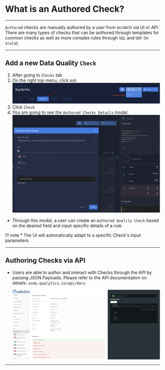 # What is an Authored Check?

---

`Authored` checks are manually authored by a user from scratch via UI or API. There are many types of checks that can be authored through templates for common checks as well as more complex rules through `SQL` and `UDF` (in `Scala`).


---

## Add a new Data Quality `Check`

1.  After going to `Checks` tab
2.  On the right top menu, click `Add`
    ![Screenshot](../assets/checks/add-checks.png)
3. Click `Check`
4. You are going to see the `Authored Checks Details` modal:
    ![Screenshot](../assets/checks/authored-check-details.png)

* Through this modal, a user can create an `Authored Quality Check` based on the desired field and input specific details of a rule.

!!! note
    * The UI will automatically adapt to a specific Check's input parameters.

---
## Authoring Checks via API

* Users are able to author and interact with Checks through the API by passing JSON Payloads. Please refer to the API documentation on details: `acme.qualytics.io/api/docs`

    ![Screenshot](../assets/checks/quality-checks-doc.png)

--- 